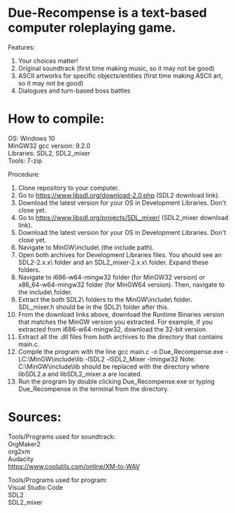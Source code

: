 # Due-Recompense is a text-based computer roleplaying game.

  Features:
1. Your choices matter!
2. Original soundtrack (first time making music, so it may not be good)
3. ASCII artworks for specific objects/entities (first time making ASCII art, so it may not be good)
4. Dialogues and turn-based boss battles

# How to compile:
OS: Windows 10  
MinGW32 gcc version: 9.2.0  
Libraries: SDL2, SDL2_mixer  
Tools: 7-zip  

Procedure:
  1. Clone repository to your computer.
  2. Go to https://www.libsdl.org/download-2.0.php (SDL2 download link).
  3. Download the latest version for your OS in Development Libraries. Don't close yet.
  4. Go to https://www.libsdl.org/projects/SDL_mixer/ (SDL2_mixer download link).
  5. Download the latest version for your OS in Development Libraries. Don't close yet.
  6. Navigate to MinGW\include\ (the include path).
  7. Open both archives for Development Libraries files. You should see an SDL2-2.x.x\ folder and an SDL2_mixer-2.x.x\ folder. Expand these folders.
  8. Navigate to i686-w64-mingw32 folder (for MinGW32 version) or x86_64-w64-mingw32 folder (for MinGW64 version). Then, navigate to the include\ folder.
  9. Extract the both SDL2\ folders to the MinGW\include\ folder. SDL_mixer.h should be in the SDL2\ folder after this.
  10. From the download links above, download the Runtime Binaries version that matches the MinGW version you extracted. For example, if you extracted from i686-w64-mingw32,     download the 32-bit version. 
  11. Extract all the .dll files from both archives to the directory that contains main.c.
  12. Compile the program with the line gcc main.c -o Due_Recompense.exe -LC:\MinGW\include\lib -lSDL2 -lSDL2_Mixer -lmingw32
Note: C:\MinGW\include\lib should be replaced with the directory where libSDL2.a and libSDL2_mixer.a are located.
  13. Run the program by double clicking Due_Recompense.exe or typing Due_Recompense in the terminal from the directory.

# Sources:
Tools/Programs used for soundtrack:  
  OrgMaker2  
  org2xm  
  Audacity  
  https://www.coolutils.com/online/XM-to-WAV  

Tools/Programs used for program:  
  Visual Studio Code  
  SDL2  
  SDL2_mixer  

